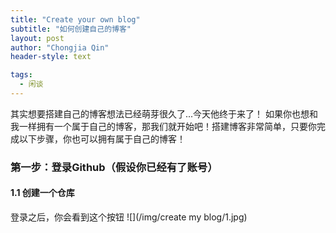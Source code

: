 ```yaml
---
title: "Create your own blog"
subtitle: "如何创建自己的博客"
layout: post
author: "Chongjia Qin"
header-style: text

tags:
  - 闲谈
---
```

其实想要搭建自己的博客想法已经萌芽很久了...今天他终于来了！
如果你也想和我一样拥有一个属于自己的博客，那我们就开始吧！搭建博客非常简单，只要你完成以下步骤，你也可以拥有属于自己的博客！
### 第一步：登录Github（假设你已经有了账号） ###
#### 1.1 创建一个仓库 ####
登录之后，你会看到这个按钮
![](/img/create my blog/1.jpg)

